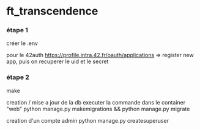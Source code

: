 # ft_transcendence

### étape 1
créer le .env 

pour le 42auth
https://profile.intra.42.fr/oauth/applications
=> register new app, puis on recuperer le uid et le secret

### étape 2
make

creation / mise a jour de la db
executer la commande dans le container "web"
python manage.py makemigrations && python manage.py migrate

creation d'un compte admin
python manage.py createsuperuser
